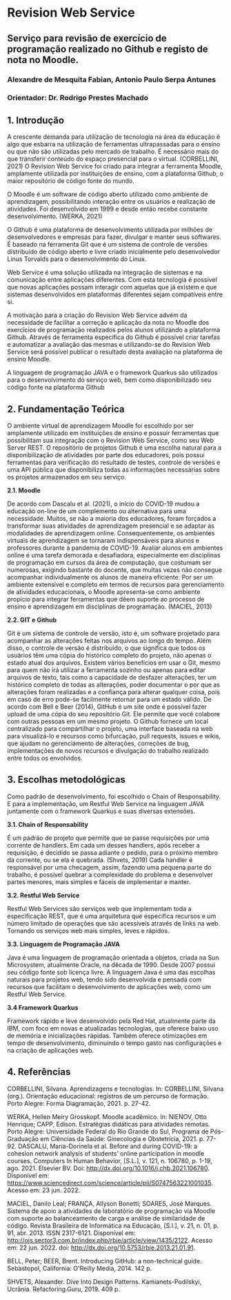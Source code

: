 # Revision Web Service 
## Serviço para revisão de exercício de programação realizado no Github e registo de nota no Moodle.
### Alexandre de Mesquita Fabian, Antonio Paulo Serpa Antunes
### Orientador: Dr. Rodrigo Prestes Machado

## 1. Introdução
A crescente demanda para utilização de tecnologia na área da educação é algo que esbarra na utilização de ferramentas ultrapassadas para o ensino ou que não são utilizadas pelo mercado de trabalho. É necessário mais do que transferir conteúdo do espaço presencial para o virtual. (CORBELLINI, 2021) O Revision Web Service foi criado para integrar a ferramenta Moodle, amplamente utilizada por instituições de ensino, com a plataforma Github, o maior repositório de código fonte do mundo.

O Moodle é um software de código aberto utilizado como ambiente de aprendizagem, possibilitando interação entre os usuários e realização de atividades. Foi desenvolvido em 1999 e desde então recebe constante desenvolvimento. (WERKA, 2021)

O Github é uma plataforma de desenvolvimento utilizada por milhões de desenvolvedores e empresas para fazer, divulgar e manter seus softwares. É baseado na ferramenta Git que é um sistema de controle de versões distribuído de código aberto e livre criado inicialmente pelo desenvolvedor Linus Torvalds para o desenvolvimento do Linux.

Web Service é uma solução utilizada na integração de sistemas e na comunicação entre aplicações diferentes. Com esta tecnologia é possível que novas aplicações possam interagir com aquelas que já existem e que sistemas desenvolvidos em plataformas diferentes sejam compatíveis entre si.

A motivação para a criação do Revision Web Service advém da necessidade de facilitar a correção e aplicação da nota no Moodle dos exercícios de programação realizados pelos alunos utilizando a plataforma Github. Através de ferramenta específica do Github é possível criar tarefas e automatizar a avaliação das mesmas e utilizando-se do Revision Web Service será possível publicar o resultado desta avaliação na plataforma de ensino Moodle.

A linguagem de programação JAVA e o framework Quarkus são utilizados para o desenvolvimento do serviço web, bem como disponibilizado seu código fonte na plataforma Github

## 2. Fundamentação Teórica
O ambiente virtual de aprendizagem Moodle foi escolhido por ser amplamente utilizado em instituições de ensino e possuir ferramentas que possibilitam sua integração com o Revision Web Service, como seu Web Server REST.
O repositório de projetos Github é uma escolha natural para a disponibilização de atividades por parte dos educadores, pois possui ferramentas para verificação do resultado de testes, controle de versões e uma API pública que disponibiliza todas as informações necessárias sobre os projetos armazenados em seu serviço. 

**2.1. Moodle**

De acordo com Dascalu et al. (2021), o início do COVID-19 mudou a educação on-line de um complemento ou alternativa para uma necessidade. Muitos, se não a maioria dos educadores, foram forçados a transformar suas atividades de aprendizagem presencial e se adaptar às modalidades de aprendizagem online. Consequentemente, os ambientes virtuais de aprendizagem se tornaram indispensáveis para alunos e professores durante a pandemia de COVID-19.
    Avaliar alunos em ambientes online é uma tarefa demorada e  desafiadora, especialmente em disciplinas de programação em cursos da área de computação, que costumam ser numerosas, exigindo bastante do docente, que muitas vezes não consegue acompanhar individualmente os alunos de maneira eficiente.
Por ser um ambiente extensível e completo em termos de recursos para gerenciamento de atividades educacionais, o Moodle apresenta-se como ambiente propício para integrar ferramentas que dêem suporte ao processo de ensino e aprendizagem em disciplinas de programação. (MACIEL, 2013)

**2.2. GIT e Github**

Git é um sistema de controle de versão, isto é, um software projetado para acompanhar as alterações feitas nos arquivos ao longo do tempo. Além disso, o controle de versão é distribuído, o que significa que todos os usuários têm uma cópia do histórico completo do projeto, não apenas o estado atual dos arquivos. 
Existem vários benefícios em usar o Git, mesmo para quem não irá utilizar a ferramenta sozinho ou apenas para editar arquivos de texto, tais como a capacidade de desfazer alterações, ter um histórico completo de todas as alterações, poder documentar o por que as alterações foram realizadas e a confiança para alterar qualquer coisa, pois em caso de erro pode-se facilmente retornar para um estado válido.
De acordo com Bell e Beer (2014), GitHub é um site onde é possível fazer upload de uma cópia do seu repositório Git. Ele permite que você colabore com outras pessoas em um mesmo projeto. O Github fornece um local centralizado para compartilhar o projeto, uma interface baseada na web para visualizá-lo e recursos como bifurcação, pull requests, issues e wikis, que ajudam no gerenciamento de alterações, correções de bug, implementações de novos recursos e divulgação do trabalho realizado entre todos os envolvidos.



## 3. Escolhas metodológicas
Como padrão de desenvolvimento, foi escolhido o Chain of Responsability. E para a implementação, um Restful Web Service na linguagem JAVA juntamente com o framework Quarkus e suas diversas extensões.

**3.1. Chain of Responsability**

É um padrão de projeto que permite que se passe requisições por uma corrente de handlers. Em cada um desses handlers, após receber a requisição, é decidido se passa adiante o pedido, para o próximo membro da corrente, ou se ela é quebrada. (Shvets, 2019)
Cada handler é responsável por uma checagem, assim, fazendo uma pequena parte do trabalho, é possível quebrar a complexidade do problema e desenvolver partes menores, mais simples e fáceis de implementar e manter.

**3.2. Restful Web Service**

Restful Web Services são serviços web que implementam toda a especificação REST, que é uma arquitetura que especifica recursos e um número limitado de operações que são acessíveis através de  links na web. Tornando os serviços web mais simples, leves e rápidos.
    
**3.3. Linguagem de Programação JAVA**

Java é uma linguagem de programação orientada a objetos, criada na Sun Microsystem, atualmente Oracle, na década de 1990. Desde 2007 possui seu código fonte sob licença livre.
A linguagem Java é uma das escolhas naturais para projetos web, tendo sido desenvolvida e pensada com recursos que facilitam o desenvolvimento de aplicações web, como um Restful Web Service.

**3.4 Framework Quarkus**

Framework rápido e leve desenvolvido pela Red Hat, atualmente parte da IBM, com foco em novas e atualizadas tecnologias, que oferece baixo uso de memória e inicializações rápidas. Também oferece otimizações em tempo de desenvolvimento, diminuindo o tempo gasto nas configurações e na criação de aplicações web.


## 4. Referências
CORBELLINI, Silvana. Aprendizagens e tecnologias. In: CORBELLINI, Silvana (org.). Orientação educacional: registros de um percurso de formação. Porto Alegre: Forma Diagramação, 2021. p. 27-42.

WERKA, Hellen Meiry Grosskopf. Moodle acadêmico. In: NIENOV, Otto Henrique; CAPP, Edison. Estratégias didáticas para atividades remotas. Porto Alegre: Universidade Federal do Rio Grande do Sul, Programa de Pós-Graduação em Ciências da Saúde: Ginecologia e Obstetrícia, 2021. p. 77-92.
DASCALU, Maria-Dorinela et al. Before and during COVID-19: a cohesion network analysis of students’ online participation in moodle courses. Computers In Human Behavior, [S.L.], v. 121, n. 106780, p. 1-19, ago. 2021. Elsevier BV. Doi: http://dx.doi.org/10.1016/j.chb.2021.106780. Disponível em: https://www.sciencedirect.com/science/article/pii/S0747563221001035. Acesso em: 23 jun. 2022.

MACIEL, Danilo Leal; FRANÇA, Allyson Bonetti; SOARES, José Marques. Sistema de apoio a atividades de laboratório de programação via Moodle com suporte ao balanceamento de carga e análise de similaridade de código. Revista Brasileira de Informática na Educação, [S.l.], v. 21, n. 01, p. 91, abr. 2013. ISSN 2317-6121. Disponível em: http://ojs.sector3.com.br/index.php/rbie/article/view/1435/2122. Acesso em: 22 jun. 2022. doi: http://dx.doi.org/10.5753/rbie.2013.21.01.91.

BELL, Peter; BEER, Brent. Introducing GitHub: a non-technical guide. Sebastopol, California: O'Reilly Media, 2014. 142 p.

SHVETS, Alexander. Dive Into Design Patterns. Kamianets-Podilskyi, Ucrânia. Refactoring.Guru, 2019. 409 p.
